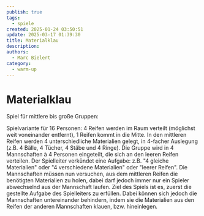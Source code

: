 ```yaml
---
publish: true
tags:
  - spiele
created: 2025-01-24 03:50:51
update: 2025-03-17 01:39:30
title: Materialklau
description: 
authors:
  - Marc Bielert
category:
  - warm-up
---
```


# Materialklau

Spiel für mittlere bis große Gruppen:

Spielvariante für 16 Personen:
4 Reifen werden im Raum verteilt (möglichst weit voneinander entfernt), 1 Reifen kommt in die Mitte. In den mittleren Reifen werden 4 unterschiedliche Materialien gelegt, in 4-facher Auslegung (z.B. 4 Bälle, 4 Tücher, 4 Stäbe und 4 Ringe).
Die Gruppe wird in 4 Mannschaften à 4 Personen eingeteilt, die sich an den leeren Reifen verteilen.
Der Spielleiter verkündet eine Aufgabe: z.B. "4 gleiche Materialien" oder "4 verschiedene Materialien" oder "leerer Reifen".
Die Mannschaften müssen nun versuchen, aus dem mittleren Reifen die benötigten Materialien zu holen, dabei darf jedoch immer nur ein Spieler abwechselnd aus der Mannschaft laufen.
Ziel des Spiels ist es, zuerst die gestellte Aufgabe des Spielleiters zu erfüllen. Dabei können sich jedoch die Mannschaften untereinander behindern, indem sie die Materialien aus den Reifen der anderen Mannschaften klauen, bzw. hineinlegen.

